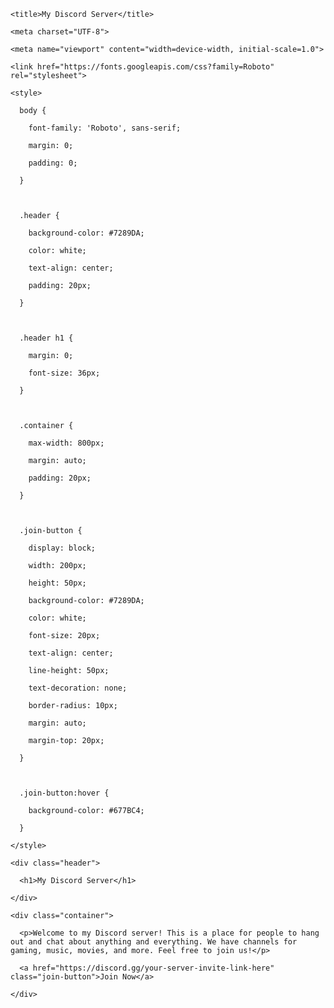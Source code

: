 <!DOCTYPE html>

<html>

  <head>

    <title>My Discord Server</title>

    <meta charset="UTF-8">

    <meta name="viewport" content="width=device-width, initial-scale=1.0">

    <link href="https://fonts.googleapis.com/css?family=Roboto" rel="stylesheet">

    <style>

      body {

        font-family: 'Roboto', sans-serif;

        margin: 0;

        padding: 0;

      }

      

      .header {

        background-color: #7289DA;

        color: white;

        text-align: center;

        padding: 20px;

      }

      

      .header h1 {

        margin: 0;

        font-size: 36px;

      }

      

      .container {

        max-width: 800px;

        margin: auto;

        padding: 20px;

      }

      

      .join-button {

        display: block;

        width: 200px;

        height: 50px;

        background-color: #7289DA;

        color: white;

        font-size: 20px;

        text-align: center;

        line-height: 50px;

        text-decoration: none;

        border-radius: 10px;

        margin: auto;

        margin-top: 20px;

      }

      

      .join-button:hover {

        background-color: #677BC4;

      }

    </style>

  </head>

  <body>

    <div class="header">

      <h1>My Discord Server</h1>

    </div>

    <div class="container">

      <p>Welcome to my Discord server! This is a place for people to hang out and chat about anything and everything. We have channels for gaming, music, movies, and more. Feel free to join us!</p>

      <a href="https://discord.gg/your-server-invite-link-here" class="join-button">Join Now</a>

    </div>

  </body>

</html>

